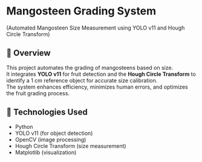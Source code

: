 #  Mangosteen Grading System
(Automated Mangosteen Size Measurement using YOLO v11 and Hough Circle Transform)

## 📌 Overview
This project automates the grading of mangosteens based on size.  
It integrates **YOLO v11** for fruit detection and the **Hough Circle Transform** to identify a 1 cm reference object for accurate size calibration.  
The system enhances efficiency, minimizes human errors, and optimizes the fruit grading process.

## 🔧 Technologies Used
- Python
- YOLO v11 (for object detection)
- OpenCV (image processing)
- Hough Circle Transform (size measurement)
- Matplotlib (visualization)
